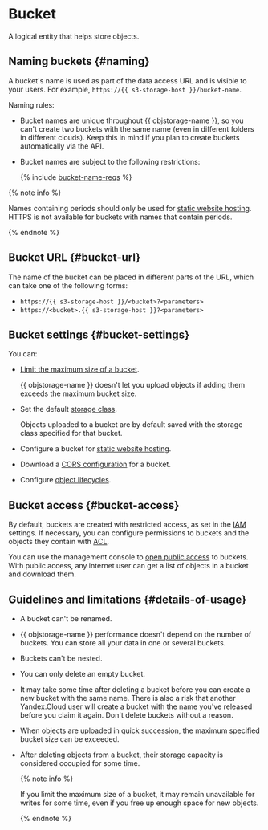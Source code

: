 # Bucket

A logical entity that helps store objects.

## Naming buckets {#naming}

A bucket's name is used as part of the data access URL and is visible to your users. For example, `https://{{ s3-storage-host }}/bucket-name`.

Naming rules:

- Bucket names are unique throughout {{ objstorage-name }}, so you can't create two buckets with the same name (even in different folders in different clouds). Keep this in mind if you plan to create buckets automatically via the API.

- Bucket names are subject to the following restrictions:

   {% include [bucket-name-reqs](../../_includes/bucket-name-reqs.md) %}

{% note info %}

Names containing periods should only be used for [static website hosting](../hosting/index.md). HTTPS is not available for buckets with names that contain periods.

{% endnote %}

## Bucket URL {#bucket-url}

The name of the bucket can be placed in different parts of the URL, which can take one of the following forms:

- `https://{{ s3-storage-host }}/<bucket>?<parameters>`
- `https://<bucket>.{{ s3-storage-host }}?<parameters>`

## Bucket settings {#bucket-settings}

You can:

- [Limit the maximum size of a bucket](../operations/buckets/limit-max-volume.md).

    {{ objstorage-name }} doesn't let you upload objects if adding them exceeds the maximum bucket size.

- Set the default [storage class](storage-class.md).

    Objects uploaded to a bucket are by default saved with the storage class specified for that bucket.
    
- Configure a bucket for [static website hosting](../hosting/index.md).
- Download a [CORS configuration](../cors/index.md) for a bucket.
- Configure [object lifecycles](../lifecycles/index.md).

## Bucket access {#bucket-access}

By default, buckets are created with restricted access, as set in the [IAM](../../iam/concepts/index.md) settings. If necessary, you can configure permissions to buckets and the objects they contain with [ACL](acl.md).

You can use the management console to [open public access](../operations/buckets/bucket-availability.md) to buckets. With public access, any internet user can get a list of objects in a bucket and download them.

## Guidelines and limitations {#details-of-usage}

- A bucket can't be renamed.

- {{ objstorage-name }} performance doesn't depend on the number of buckets. You can store all your data in one or several buckets.

- Buckets can't be nested.

- You can only delete an empty bucket.

- It may take some time after deleting a bucket before you can create a new bucket with the same name. There is also a risk that another Yandex.Cloud user will create a bucket with the name you've released before you claim it again. Don't delete buckets without a reason.

- When objects are uploaded in quick succession, the maximum specified bucket size can be exceeded.

- After deleting objects from a bucket, their storage capacity is considered occupied for some time.

  {% note info %}

  If you limit the maximum size of a bucket, it may remain unavailable for writes for some time, even if you free up enough space for new objects.

  {% endnote %}

